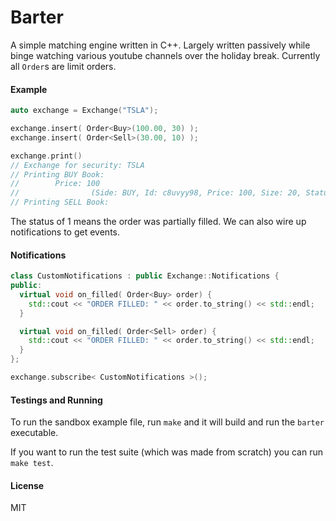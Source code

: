 Barter
======

A simple matching engine written in C++. Largely written passively while binge watching various youtube channels
over the holiday break. Currently all `Order`s are limit orders.

#### Example

```c++
auto exchange = Exchange("TSLA");

exchange.insert( Order<Buy>(100.00, 30) );
exchange.insert( Order<Sell>(30.00, 10) );

exchange.print()
// Exchange for security: TSLA
// Printing BUY Book:
//        Price: 100
//                (Side: BUY, Id: c8uvyy98, Price: 100, Size: 20, Status: 1)
// Printing SELL Book:
```

The status of 1 means the order was partially filled. We can also wire up notifications to get events.

#### Notifications

```c++
class CustomNotifications : public Exchange::Notifications {
public:
  virtual void on_filled( Order<Buy> order) {
    std::cout << "ORDER FILLED: " << order.to_string() << std::endl;
  }

  virtual void on_filled( Order<Sell> order) {
    std::cout << "ORDER FILLED: " << order.to_string() << std::endl;
  }
};

exchange.subscribe< CustomNotifications >();
```

#### Testings and Running

To run the sandbox example file, run `make` and it will build and run the `barter` executable.

If you want to run the test suite (which was made from scratch) you can run `make test`.

#### License

MIT
